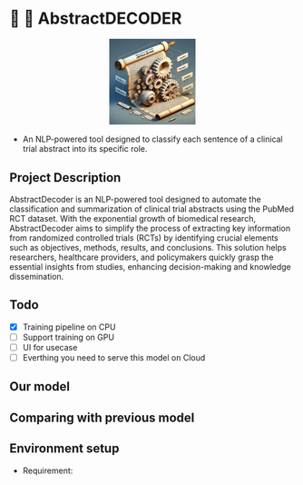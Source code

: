# :open_book: :robot: AbstractDECODER 
<p align="center">
  <img src="https://github.com/duongnguyen-dev/abstractdecoder/blob/main/assets/abstract-decoder-image.png" width="30%" height="30%" />
</p>

- An NLP-powered tool designed to classify each sentence of a clinical trial abstract into its specific role.

## Project Description
AbstractDecoder is an NLP-powered tool designed to automate the classification and summarization of clinical trial abstracts using the PubMed RCT dataset. With the exponential growth of biomedical research, AbstractDecoder aims to simplify the process of extracting key information from randomized controlled trials (RCTs) by identifying crucial elements such as objectives, methods, results, and conclusions. This solution helps researchers, healthcare providers, and policymakers quickly grasp the essential insights from studies, enhancing decision-making and knowledge dissemination.

## Todo
- [x] Training pipeline on CPU
- [ ] Support training on GPU
- [ ] UI for usecase
- [ ] Everthing you need to serve this model on Cloud

## Our model 

## Comparing with previous model

## Environment setup
- Requirement: 
